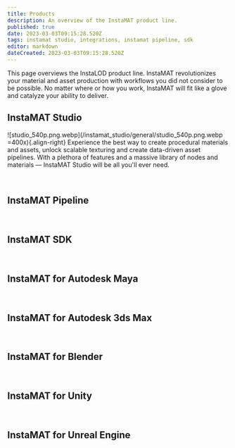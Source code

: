 ```yaml
---
title: Products
description: An overview of the InstaMAT product line.
published: true
date: 2023-03-03T09:15:28.520Z
tags: instamat studio, integrations, instamat pipeline, sdk
editor: markdown
dateCreated: 2023-03-03T09:15:28.520Z
---
```


This page overviews the InstaLOD product line. InstaMAT revolutionizes your material and asset production with workflows you did not consider to be possible. No matter where or how you work, InstaMAT will fit like a glove and catalyze your ability to deliver.

## InstaMAT Studio

![studio_540p.png.webp](/instamat_studio/general/studio_540p.png.webp =400x){.align-right} Experience the best way to create procedural materials and assets, unlock scalable texturing and create data-driven asset pipelines. With a plethora of features and a massive library of nodes and materials — InstaMAT Studio will be all you'll ever need.

<br style="clear: right;"/>

## InstaMAT Pipeline


<br style="clear: right;"/>

## InstaMAT SDK


<br style="clear: right;"/>

## InstaMAT for Autodesk Maya


<br style="clear: right;"/>

## InstaMAT for Autodesk 3ds Max


<br style="clear: right;"/>

## InstaMAT for Blender


<br style="clear: right;"/>

## InstaMAT for Unity


<br style="clear: right;"/>

## InstaMAT for Unreal Engine


<br style="clear: right;"/>